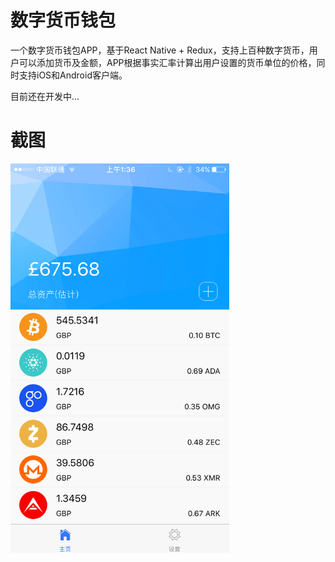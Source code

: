 # 数字货币钱包

一个数字货币钱包APP，基于React Native + Redux，支持上百种数字货币，用户可以添加货币及金额，APP根据事实汇率计算出用户设置的货币单位的价格，同时支持iOS和Android客户端。

目前还在开发中...

# 截图

<img src="snap.png" width="350px" />